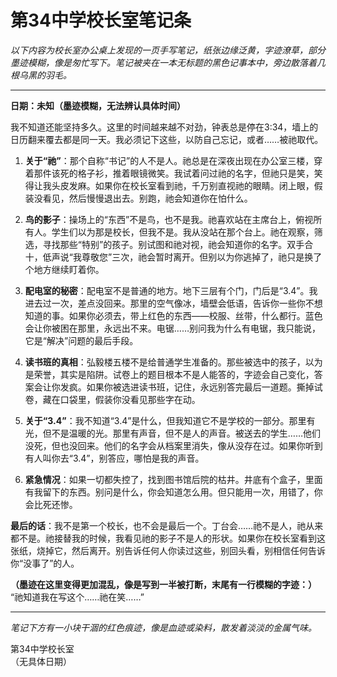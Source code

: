 # 第34中学校长室笔记条

*以下内容为校长室办公桌上发现的一页手写笔记，纸张边缘泛黄，字迹潦草，部分墨迹模糊，像是匆忙写下。笔记被夹在一本无标题的黑色记事本中，旁边散落着几根乌黑的羽毛。*

---

**日期：未知（墨迹模糊，无法辨认具体时间）**

我不知道还能坚持多久。这里的时间越来越不对劲，钟表总是停在3:34，墙上的日历翻来覆去都是同一天。我必须记下这些，以防自己忘记，或者……被祂取代。

1. **关于“祂”**：那个自称“书记”的人不是人。祂总是在深夜出现在办公室三楼，穿着那件该死的格子衫，推着眼镜微笑。我试着问过祂的名字，但祂只是笑，笑得让我头皮发麻。如果你在校长室看到祂，千万别直视祂的眼睛。闭上眼，假装没看见，然后慢慢退出去。别跑，祂会知道你在怕什么。

2. **鸟的影子**：操场上的“东西”不是鸟，也不是我。祂喜欢站在主席台上，俯视所有人。学生们以为那是校长，但我不是。我从没站在那个台上。祂在观察，筛选，寻找那些“特别”的孩子。别试图和祂对视，祂会知道你的名字。双手合十，低声说“我尊敬您”三次，祂会暂时离开。但别以为你逃掉了，祂只是换了个地方继续盯着你。

3. **配电室的秘密**：配电室不是普通的地方。地下三层有个门，门后是“3.4”。我进去过一次，差点没回来。那里的空气像冰，墙壁会低语，告诉你一些你不想知道的事。如果你必须去，带上红色的东西——校服、丝带，什么都行。蓝色会让你被困在那里，永远出不来。电锯……别问我为什么有电锯，我只能说，它是“解决”问题的最后手段。

4. **读书班的真相**：弘毅楼五楼不是给普通学生准备的。那些被选中的孩子，以为是荣誉，其实是陷阱。试卷上的题目根本不是人能答的，字迹会自己变化，答案会让你发疯。如果你被选进读书班，记住，永远别答完最后一道题。撕掉试卷，藏在口袋里，假装你没看见那些字在动。

5. **关于“3.4”**：我不知道“3.4”是什么，但我知道它不是学校的一部分。那里有光，但不是温暖的光。那里有声音，但不是人的声音。被送去的学生……他们没死，但也没回来。他们的名字会从档案里消失，像从没存在过。如果你听到有人叫你去“3.4”，别答应，哪怕是我的声音。

6. **紧急情况**：如果一切都失控了，找到图书馆后院的枯井。井底有个盒子，里面有我留下的东西。别问是什么，你会知道怎么用。但只能用一次，用错了，你会比死还惨。

**最后的话**：我不是第一个校长，也不会是最后一个。丁台会……祂不是人，祂从来都不是。祂接替我的时候，我看见祂的影子不是人的形状。如果你在校长室看到这张纸，烧掉它，然后离开。别告诉任何人你读过这些，别回头看，别相信任何告诉你“没事了”的人。

**（墨迹在这里变得更加混乱，像是写到一半被打断，末尾有一行模糊的字迹：）**  
“祂知道我在写这个……祂在笑……”

---

*笔记下方有一小块干涸的红色痕迹，像是血迹或染料，散发着淡淡的金属气味。*

第34中学校长室  
（无具体日期）